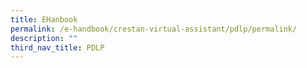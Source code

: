 ```yaml
---
title: EHanbook
permalink: /e-handbook/crestan-virtual-assistant/pdlp/permalink/
description: ""
third_nav_title: PDLP
---
```

